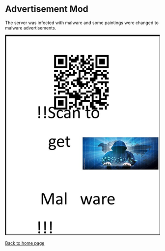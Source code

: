 # Advertisement Mod
The server was infected with malware and some paintings were changed to malware advertisements.

[![Definitely not malware](scanmalware.jpg)](https://aidanjacobson.github.io/malware)

[Back to home page](README.md)